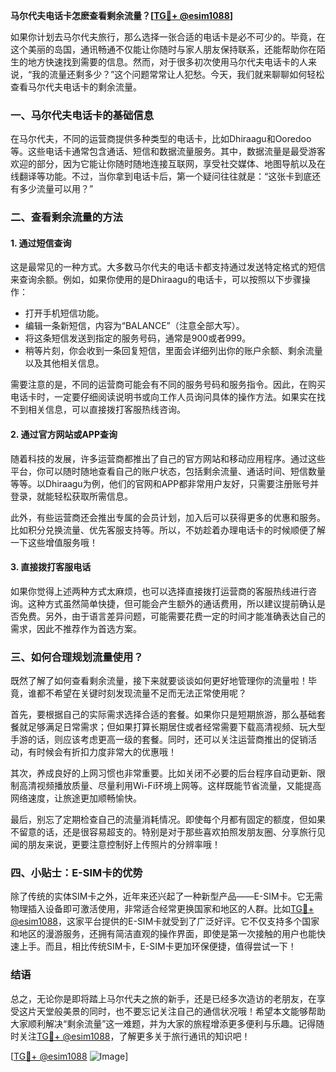 **马尔代夫电话卡怎麽查看剩余流量？[[TG💪+ @esim1088](https://t.me/s/esim1088)]**

如果你计划去马尔代夫旅行，那么选择一张合适的电话卡是必不可少的。毕竟，在这个美丽的岛国，通讯畅通不仅能让你随时与家人朋友保持联系，还能帮助你在陌生的地方快速找到需要的信息。然而，对于很多初次使用马尔代夫电话卡的人来说，“我的流量还剩多少？”这个问题常常让人犯愁。今天，我们就来聊聊如何轻松查看马尔代夫电话卡的剩余流量。

### 一、马尔代夫电话卡的基础信息

在马尔代夫，不同的运营商提供多种类型的电话卡，比如Dhiraagu和Ooredoo等。这些电话卡通常包含通话、短信和数据流量服务。其中，数据流量是最受游客欢迎的部分，因为它能让你随时随地连接互联网，享受社交媒体、地图导航以及在线翻译等功能。不过，当你拿到电话卡后，第一个疑问往往就是：“这张卡到底还有多少流量可以用？”

### 二、查看剩余流量的方法

#### 1. **通过短信查询**
这是最常见的一种方式。大多数马尔代夫的电话卡都支持通过发送特定格式的短信来查询余额。例如，如果你使用的是Dhiraagu的电话卡，可以按照以下步骤操作：

- 打开手机短信功能。
- 编辑一条新短信，内容为“BALANCE”（注意全部大写）。
- 将这条短信发送到指定的服务号码，通常是900或者999。
- 稍等片刻，你会收到一条回复短信，里面会详细列出你的账户余额、剩余流量以及其他相关信息。

需要注意的是，不同的运营商可能会有不同的服务号码和服务指令。因此，在购买电话卡时，一定要仔细阅读说明书或向工作人员询问具体的操作方法。如果实在找不到相关信息，可以直接拨打客服热线咨询。

#### 2. **通过官方网站或APP查询**
随着科技的发展，许多运营商都推出了自己的官方网站和移动应用程序。通过这些平台，你可以随时随地查看自己的账户状态，包括剩余流量、通话时间、短信数量等等。以Dhiraagu为例，他们的官网和APP都非常用户友好，只需要注册账号并登录，就能轻松获取所需信息。

此外，有些运营商还会推出专属的会员计划，加入后可以获得更多的优惠和服务。比如积分兑换流量、优先客服支持等。所以，不妨趁着办理电话卡的时候顺便了解一下这些增值服务哦！

#### 3. **直接拨打客服电话**
如果你觉得上述两种方式太麻烦，也可以选择直接拨打运营商的客服热线进行咨询。这种方式虽然简单快捷，但可能会产生额外的通话费用，所以建议提前确认是否免费。另外，由于语言差异问题，可能需要花费一定的时间才能准确表达自己的需求，因此不推荐作为首选方案。

### 三、如何合理规划流量使用？

既然了解了如何查看剩余流量，接下来就要谈谈如何更好地管理你的流量啦！毕竟，谁都不希望在关键时刻发现流量不足而无法正常使用呢？

首先，要根据自己的实际需求选择合适的套餐。如果你只是短期旅游，那么基础套餐就足够满足日常需求；但如果打算长期居住或者经常需要下载高清视频、玩大型手游的话，则应该考虑更高一级的套餐。同时，还可以关注运营商推出的促销活动，有时候会有折扣力度非常大的优惠哦！

其次，养成良好的上网习惯也非常重要。比如关闭不必要的后台程序自动更新、限制高清视频播放质量、尽量利用Wi-Fi环境上网等。这样既能节省流量，又能提高网络速度，让旅途更加顺畅愉快。

最后，别忘了定期检查自己的流量消耗情况。即使每个月都有固定的额度，但如果不留意的话，还是很容易超支的。特别是对于那些喜欢拍照发朋友圈、分享旅行见闻的朋友来说，更要注意控制好上传照片的分辨率哦！

### 四、小贴士：E-SIM卡的优势

除了传统的实体SIM卡之外，近年来还兴起了一种新型产品——E-SIM卡。它无需物理插入设备即可激活使用，非常适合经常更换国家和地区的人群。比如[TG💪+ @esim1088](https://t.me/s/esim1088)，这家平台提供的E-SIM卡就受到了广泛好评。它不仅支持多个国家和地区的漫游服务，还拥有简洁直观的操作界面，即使是第一次接触的用户也能快速上手。而且，相比传统SIM卡，E-SIM卡更加环保便捷，值得尝试一下！

### 结语

总之，无论你是即将踏上马尔代夫之旅的新手，还是已经多次造访的老朋友，在享受这片天堂般美景的同时，也不要忘记关注自己的通信状况哦！希望本文能够帮助大家顺利解决“剩余流量”这一难题，并为大家的旅程增添更多便利与乐趣。记得随时关注[TG💪+ @esim1088](https://t.me/s/esim1088)，了解更多关于旅行通讯的知识吧！

[[TG💪+ @esim1088](https://t.me/s/esim1088) ![Image](https://i.postimg.cc/4NQfJmqS/Snipaste-2025-05-13-00-14-12.png)]